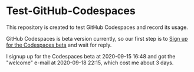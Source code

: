 # Test-GitHub-Codespaces

This repository is created to test GitHub Codespaces and record its usage.

GitHub Codespaces is beta version currently, so our first step is to [Sign up for the Codespaces beta](https://github.com/features/codespaces/signup) and wait for reply. 

I signup up for the Codespaces beta at 2020-09-15 16:48 and got the "welcome" e-mail at 2020-09-18 22:15, which cost 
me about 3 days.
